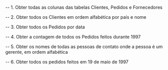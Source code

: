 -- 1. Obter todas as colunas das tabelas Clientes, Pedidos e Fornecedores

-- 2. Obter todos os Clientes em ordem alfabética por país e nome

-- 3. Obter todos os Pedidos por data

-- 4. Obter a contagem de todos os Pedidos feitos durante 1997

-- 5. Obter os nomes de todas as pessoas de contato onde a pessoa é um gerente, em ordem alfabética

-- 6. Obter todos os pedidos feitos em 19 de maio de 1997